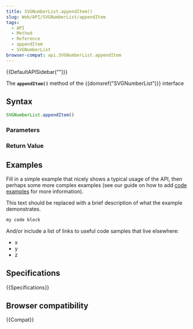 ```yaml
---
title: SVGNumberList.appendItem()
slug: Web/API/SVGNumberList/appendItem
tags:
  - API
  - Method
  - Reference
  - appendItem
  - SVGNumberList
browser-compat: api.SVGNumberList.appendItem
---
```

{{DefaultAPISidebar("")}}

The **`appendItem()`** method of the {{domxref("SVGNumberList")}} interface 

## Syntax

```js
SVGNumberList.appendItem()
```

### Parameters



### Return Value



## Examples

Fill in a simple example that nicely shows a typical usage of the API, then perhaps some more complex examples (see our guide on how to add [code examples](/en-US/docs/MDN/Contribute/Structures/Code_examples) for more information).

This text should be replaced with a brief description of what the example demonstrates.

```js
my code block
```

And/or include a list of links to useful code samples that live elsewhere:

*   x
*   y
*   z

## Specifications

{{Specifications}}

## Browser compatibility

{{Compat}}

